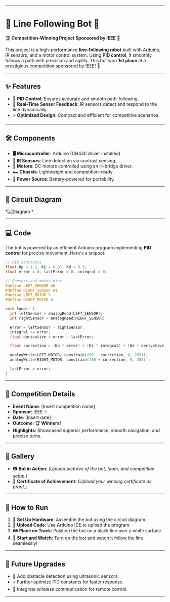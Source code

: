
---

# 🤖 Line Following Bot 🚀  

🏆 **Competition-Winning Project Sponsored by IEEE** 🏅  

This project is a high-performance **line-following robot** built with Arduino, IR sensors, and a motor control system. Using **PID control**, it smoothly follows a path with precision and agility. This bot won **1st place** at a prestigious competition sponsored by IEEE! 🌟  

---

## ✨ Features  

- 🎯 **PID Control**: Ensures accurate and smooth path-following.  
- 🚦 **Real-Time Sensor Feedback**: IR sensors detect and respond to the line dynamically.  
- ⚡ **Optimized Design**: Compact and efficient for competitive scenarios.  

---

## 🛠️ Components  

- **🖥️ Microcontroller**: Arduino (CH430 driver installed)  
- **🌈 IR Sensors**: Line detection via contrast sensing.  
- **🔧 Motors**: DC motors controlled using an H-bridge driver.  
- **🏎️ Chassis**: Lightweight and competition-ready.  
- **🔋 Power Source**: Battery-powered for portability.  

---

## 🔌 Circuit Diagram  

*![Diagram](../CircuitDiagram.jpeg)
*  

---

## 💻 Code  

The bot is powered by an efficient Arduino program implementing **PID control** for precise movement. Here's a snippet:  

```c
// PID constants
float Kp = 1.2, Ki = 0.01, Kd = 0.5;
float error = 0, lastError = 0, integral = 0;

// Sensors and motor pins
#define LEFT_SENSOR A0
#define RIGHT_SENSOR A1
#define LEFT_MOTOR 5
#define RIGHT_MOTOR 6

void loop() {
  int leftSensor = analogRead(LEFT_SENSOR);
  int rightSensor = analogRead(RIGHT_SENSOR);

  error = leftSensor - rightSensor;
  integral += error;
  float derivative = error - lastError;

  float correction = (Kp * error) + (Ki * integral) + (Kd * derivative);

  analogWrite(LEFT_MOTOR, constrain(200 - correction, 0, 255));
  analogWrite(RIGHT_MOTOR, constrain(200 + correction, 0, 255));

  lastError = error;
}
```

---

## 🏅 Competition Details  

- **Event Name**: [Insert competition name]  
- **Sponsor**: IEEE ✨  
- **Date**: [Insert date]  
- **Outcome**: 🏆 **Winners!**  
- **Highlights**: Showcased superior performance, smooth navigation, and precise turns.  

---

## 📸 Gallery  

- 📷 **Bot in Action**: *(Upload pictures of the bot, team, and competition setup.)*  
- 🏅 **Certificate of Achievement**: *(Upload your winning certificate as proof.)*  

---

## 🚀 How to Run  

1. 🔌 **Set Up Hardware**: Assemble the bot using the circuit diagram.  
2. 💾 **Upload Code**: Use Arduino IDE to upload the program.  
3. 🛤️ **Place on Track**: Position the bot on a black line over a white surface.  
4. 🚀 **Start and Watch**: Turn on the bot and watch it follow the line seamlessly!  

---

## 🌟 Future Upgrades  

- 🚧 Add obstacle detection using ultrasonic sensors.  
- ⚡ Further optimize PID constants for faster response.  
- 📶 Integrate wireless communication for remote control.  

---

